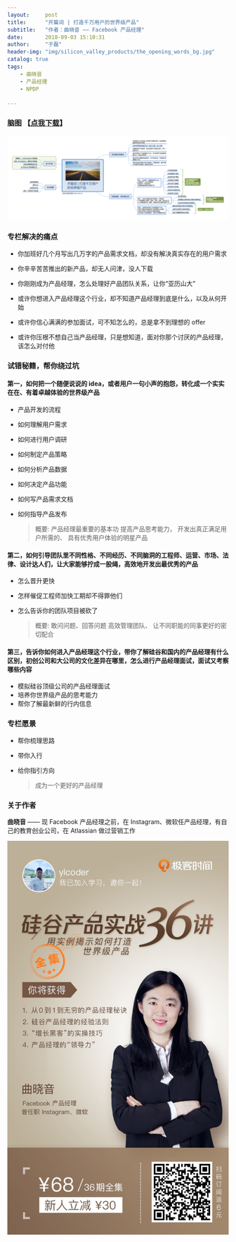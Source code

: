 ```yaml
---
layout:     post
title:      "开篇词 | 打造千万用户的世界级产品"
subtitle:   "作者：曲晓音 —— Facebook 产品经理"
date:       2018-09-03 15:10:31
author:     "于磊"
header-img: "img/silicon_valley_products/the_opening_words_bg.jpg"
catalog: true
tags:
    - 曲晓音
    - 产品经理
    - NPDP

---
```




### 脑图 【[点我下载](https://github.com/yuleizhuai/resources/raw/master/management/NPDP/Silicon_valley_products/the_opening_words.pdf)】

![silicon_valley_products](/img/silicon_valley_products/the_opening_words.png)



### 专栏解决的痛点

- 你加班好几个月写出几万字的产品需求文档，却没有解决真实存在的用户需求

- 你辛辛苦苦推出的新产品，却无人问津，没人下载

- 你刚刚成为产品经理，怎么处理好产品团队关系，让你“亚历山大”

- 或许你想进入产品经理这个行业，却不知道产品经理到底是什么，以及从何开始

- 或许你信心满满的参加面试，可不知怎么的，总是拿不到理想的 offer

- 或许你压根不想自己当产品经理，只是想知道，面对你那个讨厌的产品经理，该怎么对付他

### 试错秘籍，帮你绕过坑

#### 第一，如何把一个随便说说的 idea，或者用户一句小声的抱怨，转化成一个实实在在、有着卓越体验的世界级产品

- 产品开发的流程

- 如何理解用户需求

- 如何进行用户调研

- 如何制定产品策略

- 如何分析产品数据

- 如何决定产品功能

- 如何写产品需求文档

- 如何指导产品发布

  > 概要: 产品经理最重要的基本功
  > 提高产品思考能力，
  > 开发出真正满足用户所需的、
  > 具有优秀用户体验的明星产品

#### 第二，如何引导团队里不同性格、不同经历、不同脑洞的工程师、运营、市场、法律、设计达人们，让大家能够拧成一股绳，高效地开发出最优秀的产品

- 怎么晋升更快

- 怎样催促工程师加快工期却不得罪他们

- 怎么告诉你的团队项目被砍了

  > 概要: 敢问问题、回答问题
  > 高效管理团队、
  > 让不同职能的同事更好的密切配合

#### 第三，告诉你如何进入产品经理这个行业，带你了解硅谷和国内的产品经理有什么区别，初创公司和大公司的文化差异在哪里，怎么进行产品经理面试，面试又考察哪些内容

- 模拟硅谷顶级公司的产品经理面试
- 培养你世界级产品的思考能力
- 帮你了解最新鲜的行内信息



### 专栏愿景

- 帮你梳理思路

- 带你入行

- 给你指引方向

  > 成为一个更好的产品经理



### 关于作者

**曲晓音** —— 现 Facebook 产品经理之前，在 Instagram、微软任产品经理，有自己的教育创业公司，在 Atlassian 做过营销工作



![silicon_valley_products](/img/silicon_valley_products/share.jpeg)





